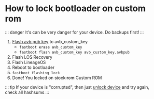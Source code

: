 # How to lock bootloader on custom rom
::: danger
It's can be very danger for your device. Do backups first!
:::

1. [Flash avb pub key](https://nextcloud.cakestwix.com/s/XteDzEZrxm8mgf6) to avb_custom_key 
    * `fastboot erase avb_custom_key`
    * `fastboot flash avb_custom_key avb_custom_key.avbpub`
2. Flash LOS Recovery
3. Flash LineageOS
4. Reboot to bootloader
5. `fastboot flashing lock`
6. Done! You locked on ~~stock rom~~ Custom ROM

::: tip
If your device is "corrupted", then just [unlock device](/guides/unlock) and try again, check all hashsums
:::
